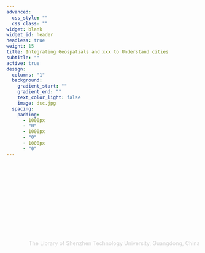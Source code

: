 ```yaml
---
advanced:
  css_style: ""
  css_class: ""
widget: blank
widget_id: header
headless: true
weight: 15
title: Integrating Geospatials and xxx to Understand cities
subtitle: ""
active: true
design:
  columns: "1"
  background:
    gradient_start: ""
    gradient_end: ""
    text_color_light: false
    image: dsc.jpg
  spacing:
    padding:
      - 1000px
      - "0"
      - 1000px
      - "0"
      - 1000px
      - "0"
---
```

<br/><br/><br/><br/><br/><br/><br/><br/><br/><br/><br/>
<div style="text-align: right"> <span style="color:lightgray">The Library of Shenzhen Technology University, Guangdong, China </span></div>